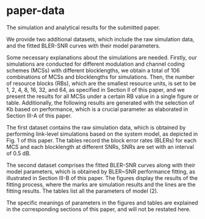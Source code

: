 # paper-data
The simulation and analytical results for the submitted paper.

We provide two additional datasets, which include the raw simulation data, and the fitted BLER-SNR curves with their model parameters.

Some necessary explanations about the simulations are needed. Firstly, our simulations are conducted for different modulation and channel coding schemes (MCSs) with different blocklengths, we obtain a total of 106 combinations of MCSs and blocklengths for simulations. Then, the number of resource blocks (RBs), which are the smallest resource units, is set to be 1, 2, 4, 8, 16, 32, and 64, as specified in Section II of this paper, and we present the results for all MCSs under a certain RB value in a single figure or table. Additionally, the following results are generated with the selection of Kb based on performance, which is a crucial parameter as elaborated in Section III-A of this paper.

The first dataset contains the raw simulation data, which is obtained by performing link-level simulations based on the system model, as depicted in Fig. 1 of this paper. The tables record the block error rates (BLERs) for each MCS and each blocklength at different SNRs, SNRs are set with an interval of 0.5 dB.

The second dataset comprises the fitted BLER-SNR curves along with their model parameters, which is obtained by BLER~SNR performance fitting, as illustrated in Section III-B of this paper. The figures display the results of the fitting process, where the marks are simulation results and the lines are the fitting results. The tables list all the parameters of model (2).

The specific meanings of parameters in the figures and tables are explained in the corresponding sections of this paper, and will not be restated here.